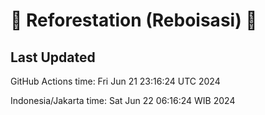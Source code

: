 
# 🌳 Reforestation (Reboisasi) 🌲

## Last Updated

GitHub Actions time: Fri Jun 21 23:16:24 UTC 2024

Indonesia/Jakarta time: Sat Jun 22 06:16:24 WIB 2024
